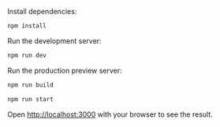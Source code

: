 Install dependencies:

```bash
npm install
```

Run the development server:

```bash
npm run dev
```

Run the production preview server:

```bash
npm run build
```

```bash
npm run start
```

Open [http://localhost:3000](http://localhost:3000) with your browser to see the result.
